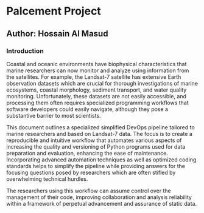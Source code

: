 # Palcement Project
## Author: Hossain Al Masud
### Introduction
Coastal and oceanic environments have biophysical characteristics that marine researchers can now monitor and analyze using information from the satellites. For example, the Landsat-7 satellite has extensive Earth observation datasets which are crucial for thorough investigations of marine ecosystems, coastal morphology, sediment transport, and water quality monitoring. Unfortunately, these datasets are not easily accessible, and processing them often requires specialized programming workflows that software developers could easily navigate, although they pose a substantive barrier to most scientists.

This document outlines a specialized simplified DevOps pipeline tailored to marine researchers and based on Landsat-7 data. The focus is to create a reproducible and intuitive workflow that automates various aspects of increasing the quality and versioning of Python programs used for data preparation and evaluation, enhancing the ease of maintenance. Incorporating advanced automation techniques as well as optimized coding standards helps to simplify the pipeline while providing answers for the focusing questions posed by researchers which are often stifled by overwhelming technical hurdles.

The researchers using this workflow can assume control over the management of their code, improving collaboration and analysis reliability within a framework of perpetual advancement and assurance of static data.
